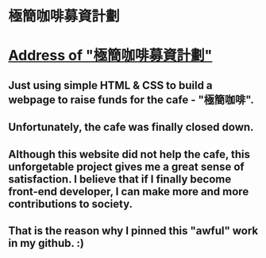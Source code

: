 # 極簡咖啡募資計劃

# [Address of "極簡咖啡募資計劃"](https://wongyunlam.github.io/cafe_github.io/)


## Just using simple HTML & CSS to build a webpage to raise funds for the cafe - "極簡咖啡".

## Unfortunately, the cafe was finally closed down. 
## Although this website did not help the cafe, this unforgetable project gives me a great sense of satisfaction. I believe that if I finally become front-end developer, I can make more and more contributions to society.

## That is the reason why I pinned this "awful" work in my github. :)
